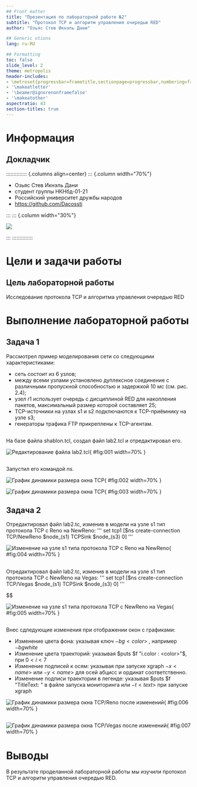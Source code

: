 ```yaml
---
## Front matter
title: "Презентация по лабораторной работе №2"
subtitle: "Протокол TCP и алгоритм управления очередью RED"
author: "Озьяс Стев Икнэль Дани"

## Generic otions
lang: ru-RU

## Formatting
toc: false
slide_level: 2
theme: metropolis
header-includes:
- \metroset{progressbar=frametitle,sectionpage=progressbar,numbering=fraction}
- '\makeatletter'
- '\beamer@ignorenonframefalse'
- '\makeatother'
aspectratio: 43
section-titles: true
---
```


# Информация

## Докладчик

:::::::::::::: {.columns align=center}
::: {.column width="70%"}

  * Озьяс Стев Икнэль Дани
  * студент группы НКНбд-01-21
  * Российский университет дружбы народов
  * <https://github.com/Dacossti>

:::
::: {.column width="30%"}

![](./image/ava.jpg)

:::
::::::::::::::

# Цели и задачи работы

## Цель лабораторной работы
 
Исследование протокола TCP и алгоритма управления очередью RED

# Выполнение лабораторной работы


## Задача 1

Рассмотрел пример моделирования сети со следующими характеристиками:

- сеть состоит из 6 узлов;
- между всеми узлами установлено дуплексное соединение с различными пропускной способностью и задержкой 10 мс (см. рис. 2.4);
- узел r1 использует очередь с дисциплиной RED для накопления пакетов, максимальный размер которой составляет 25;
- TCP-источники на узлах s1 и s2 подключаются к TCP-приёмнику на узле s3;
- генераторы трафика FTP прикреплены к TCP-агентам.

##

На базе файла shablon.tcl, создал файл lab2.tcl и отредактировал его.

![Редактирование файла lab2.tcl](image/image1.png){ #fig:001 width=70% }

##

Запустил его командой $ns$.

![График динамики размера окна TCP](image/image2.png){ #fig:002 width=70% }

![График динамики размера окна TCP](image/image3.png){ #fig:003 width=70% }


## Задача 2


Отредактировал файл lab2.tc, изменив в модели на узле s1 тип протокола TCP с Reno на NewReno:
'''
set tcp1 [$ns create-connection TCP/NewReno $node_(s1) TCPSink $node_(s3) 0]
'''

![Изменение на узле s1 типа протокола TCP с Reno на NewReno](image/image4.png){ #fig:004 width=70% }

##

Отредактировал файл lab2.tc, изменив в модели на узле s1 тип протокола TCP с NewReno на Vegas:
'''
set tcp1 [$ns create-connection TCP/Vegas $node_(s1) TCPSink $node_(s3) 0]
'''

$$

![Изменение на узле s1 типа протокола TCP с NewReno на Vegas](image/image5.png){ #fig:005 width=70% }

##

Внес сдледующие изменения при отображении окон с графиками:

- Изменение цвета фона: указывая ключ $-bg <color>$ , например $-bg white$
- Изменение цвета траекторий: указывая $puts $f "i.color : <color>"$, при $0<i<7$
- Изменение подписей к осям: указывая при запуске xgraph $-x <name>$ или $-y <name>$ для осей абцисс и ординат соответственно.
- Изменение подписи траектории в легенде: указывая $puts $f "TitleText: <text>" в файле запуска мониторинга или $-t <text>$ при запуске xgraph

![График динамики размера окна TCP/Reno после изменений](image/image6.png){ #fig:006 width=70% }

##

![График динамики размера окна TCP/Vegas после изменений](image/image7.png){ #fig:007 width=70% }


# Выводы

В результате проделанной лабораторной работы мы изучили протокол TCP и алгоритм управления очередью RED.